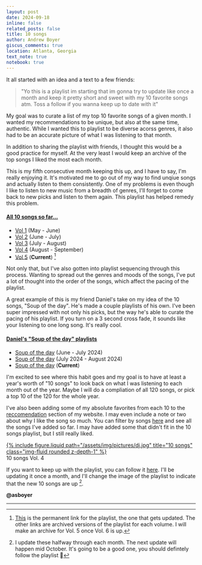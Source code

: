 ```yaml
---
layout: post
date: 2024-09-18
inline: false
related_posts: false
title: 10 songs
author: Andrew Boyer
giscus_comments: true
location: Atlanta, Georgia
text_note: true
notebook: true
---
```


It all started with an idea and a text to a few friends:
> "Yo this is a playlist im starting that im gonna try to update like once a month and keep it pretty short and sweet with my 10 favorite songs atm. Toss a follow if you wanna keep up to date with it"

My goal was to curate a list of my top 10 favorite songs of a given month. I wanted my recommendations to be unique, but also at the same time, authentic. While I wanted this to playlist to be diverse acorss genres, it also had to be an accurate picture of what I was listening to that month.

In addition to sharing the playlist with friends, I thought this would be a good practice for myself. At the very least I would keep an archive of the top songs I liked the most each month.

This is my fifth consecutive month keeping this up, and I have to say, I'm really enjoying it. It's motivated me to go out of my way to find unqiue songs and actually listen to them consistently. One of my problems is even though I like to listen to new music from a breadth of genres, I'll forget to come back to new picks and listen to them again. This playlist has helped remedy this problem.

#### <u>All 10 songs so far...</u>
- [Vol 1](https://open.spotify.com/playlist/1WOKmiaW3gfGMvOlRNTDDh?si=39a869c2aac441a2) (May - June)
- [Vol 2](https://open.spotify.com/playlist/5bl5RSJbYdVOMYRSwMGbZr?si=9239b0f3501b481f) (June - July)
- [Vol 3](https://open.spotify.com/playlist/6cAtqz1we9EC5D95ra2dhU?si=e0af998de8584d00) (July - August)
- [Vol 4](https://open.spotify.com/playlist/7ISfb1bQ3UE1GStbCfBtEm?si=cc3c8c2ea3964bde) (August - September)
- [Vol 5](https://open.spotify.com/playlist/1PA1VelRjexhnMdWuwsTBa?si=708e1ee571b4410e) (__Current__) [^1]

Not only that, but I've also gotten into playlist sequencing through this process. Wanting to spread out the genres and moods of the songs, I've put a lot of thought into the order of the songs, which affect the pacing of the playlist. 

A great example of this is my friend Daniel's take on my idea of the 10 songs, "Soup of the day". He's made a couple playlists of his own. I've been super impressed with not only his picks, but the way he's able to curate the pacing of his playlist. If you turn on a 3 second cross fade, it sounds like your listening to one long song. It's really cool.

#### <u>Daniel's "Soup of the day" playlists</u>
- [Soup of the day](https://open.spotify.com/playlist/5Y45DbnppT8DO4SSGsVFdP?si=0c6a0ae5f2904549) (June - July 2024)
- [Soup of the day](https://open.spotify.com/playlist/00iW60Cs2p0oy8DTxSuMs3?si=c32af632cb7e4833) (July 2024 - August 2024)
- [Soup of the day](https://open.spotify.com/playlist/44crMb4SZ3dzZegdfd6oio?si=7a2f9521695840a5) (__Current__)

I'm excited to see where this habit goes and my goal is to have at least a year's worth of "10 songs" to look back on what I was listening to each month out of the year. Maybe I will do a compliation of all 120 songs, or pick a top 10 of the 120 for the whole year.

I've also been adding some of my absolute favorites from each 10 to the [reccomendation](/favs) section of my website. I may even include a note or two about why I like the song so much. You can filter by songs [here](/favs/songs) and see all the songs I've added so far. I may have added some that didn't fit in the 10 songs playlist, but I still really liked.

<div class="row justify-content-md-center">
        <div class="col-md-8">
            <a href="https://open.spotify.com/playlist/7ISfb1bQ3UE1GStbCfBtEm?si=cc3c8c2ea3964bde" target="_blank">
                {% include figure.liquid path="/assets/img/pictures/dj.jpg" title="10 songs" class="img-fluid rounded z-depth-1" %}
            </a>
        <div class="caption">10 songs Vol. 4</div>
        </div>
</div>

If you want to keep up with the playlist, you can follow it [here](https://open.spotify.com/playlist/1PA1VelRjexhnMdWuwsTBa?si=708e1ee571b4410e). I'll be updating it once a month, and I'll change the image of the playlist to indicate that the new 10 songs are up [^2].

**@asboyer**

---

[^1]: [This](https://open.spotify.com/playlist/1PA1VelRjexhnMdWuwsTBa?si=708e1ee571b4410e) is the permanent link for the playlist, the one that gets updated. The other links are archived versions of the playlist for each volume. I will make an archive for Vol. 5 once Vol. 6 is up.
[^2]: I update these halfway through each month. The next update will happen mid October. It's going to be a good one, you should defintely follow the playlist 🤞